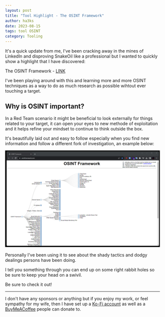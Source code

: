 ```yaml
---
layout: post
title: "Tool Highlight - The OSINT Framework"
author: ha3ks
date: 2023-08-15
tags: tool OSINT
category: Tooling
---
```


It's a quick update from me, I've been cracking away in the mines of LinkedIn and disproving SnakeOil like a professional but I wanted to quickly show a highlight that I have discovered:

The OSINT Framework - [LINK](https://osintframework.com/)

I've been playing around with this and learning more and more OSINT techniques as a way to do as much research as possible wihtout ever touching a target.

## Why is OSINT important?

In a Red Team scenario it might be beneficial to look externally for things related to your target, it can open your eyes to new methode of exploitation and it helps refine your mindset to continue to think outside the box.

It's beautifully laid out and easy to follow especially when you find new information and follow a different fork of investigation, an example below:

![main](/assets/blog/OSINT_framework/main.png)

Personally I've been using it to see about the shady tactics and dodgy dealings persons have been doing.

I tell you something through you can end up on some right rabbit holes so be sure to keep your head on a swivil.

Be sure to check it out!

-------


I don't have any sponsors or anything but if you enjoy my work, or feel sympathy for my wife, then I have set up a [Ko-Fi account](https://ko-fi.com/ha3ks) as well as a [BuyMeACoffee](https://www.buymeacoffee.com/ha3ks) people can donate to.